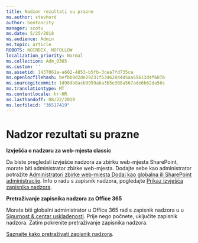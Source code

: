 ```yaml
---
title: Nadzor rezultati su prazne
ms.author: stevhord
author: bentoncity
manager: scotv
ms.date: 5/25/2018
ms.audience: Admin
ms.topic: article
ROBOTS: NOINDEX, NOFOLLOW
localization_priority: Normal
ms.collection: Adm_O365
ms.custom: ''
ms.assetid: 1437061a-a602-4853-b5fb-3cea7fd735ce
ms.openlocfilehash: befbb9d2de29231f5346284485aa55613d4f687b
ms.sourcegitcommit: 1d98db8acb9959aba3b5e308a567ade6b62da56c
ms.translationtype: MT
ms.contentlocale: hr-HR
ms.lasthandoff: 08/22/2019
ms.locfileid: "36517419"
---
```

# <a name="auditing-results-are-blank"></a>Nadzor rezultati su prazne

 **Izvješća o nadzoru za web-mjesta classic**
  
Da biste pregledali izvješće nadzora za zbirku web-mjesta SharePoint, morate biti administrator zbirke web-mjesta. Dodajte sebe kao administrator potražite [Administratori zbirke web-mjesta Dodaj kao globalna ili SharePoint administracije](https://go.microsoft.com/fwlink/?linkid=869390). Info o radu s zapisnik nadzora, pogledajte [Prikaz izvješća zapisnika nadzora](https://go.microsoft.com/fwlink/?linkid=395237). 
  
 **Pretraživanje zapisnika nadzora za Office 365**
  
Morate biti globalni administrator u Office 365 rad s zapisnik nadzora u u [Sigurnost &amp; centar usklađenosti](https://protection.office.com). Prije nego počnete, uključite zapisnik nadzora. Zatim pokrenite pretraživanje zapisnika nadzora. 
  
[Saznajte kako pretraživati zapisnik nadzora](https://go.microsoft.com/fwlink/?linkid=708432).
  

